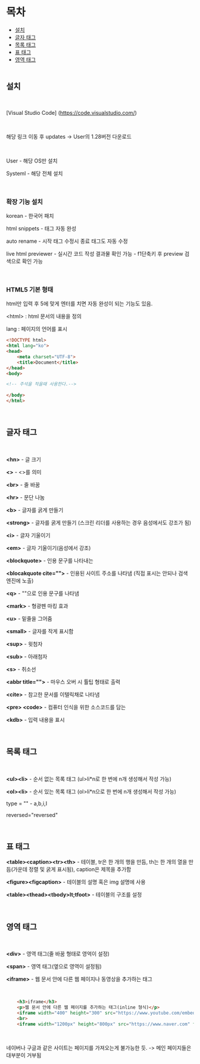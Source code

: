 목차
===============
* [설치](#설치) </br> 
* [글자 태그](#글자-태그) </br> 
* [목록 태그](#목록-태그) </br> 
* [표 태그](#표-태그) </br> 
* [영역 태그](#영역-태그) </br> </br> 

## 설치

</br> 

[Visual Studio Code] (https://code.visualstudio.com/)

</br> 

해당 링크 이동 후 updates -> User의 1.28버전 다운로드

</br> 

User - 해당 OS만 설치

Systeml - 해당 전체 설치

</br> 

### 확장 기능 설치

korean - 한국어 패치

html snippets - 태그 자동 완성

auto rename - 시작 태그 수정시 종료 태그도 자동 수정

live html previewer - 실시간 코드 작성 결과물 확인 가능 - f1단축키 후 preview 검색으로 확인 가능

</br> 

### HTML5 기본 형태

html만 입력 후 5에 맞게 엔터를 치면 자동 완성이 되는 기능도 있음.

&lt;html&gt; : html 문서의 내용을 정의

lang : 페이지의  언어를 표시

```html
<!DOCTYPE html>
<html lang="ko">
<head>
    <meta charset="UTF-8">
    <title>Document</title>
</head>
<body>

<!-- 주석을 적을때 사용한다.-->
    
</body>
</html>
```

</br> 

## 글자 태그

</br> 

<b>&lt;hn&gt;</b> - 글 크기

<b><></b> - <>를 의미

<b>&lt;br&gt;</b> - 줄 바꿈

<b>&lt;hr&gt;</b> - 문단 나눔

<b>&lt;b&gt;</b> - 글자를 굵게 만들기

<b>&lt;strong&gt;</b> - 글자를 굵게 만들기 (스크린 리더를 사용하는 경우 음성에서도 강조가 됨)

<b>&lt;i&gt;</b> - 글자 기울이기

<b>&lt;em&gt;</b> - 글자 기울이기(음성에서 강조)

<b>&lt;blockquote&gt;</b> - 인용 문구를 나타내는 

<b>&lt;blocakquote cite=""&gt;</b> - 인용된 사이트 주소를 나타냄 (직접 표시는 안되나 검색 엔진에 노출)

<b>&lt;q&gt;</b> - ""으로 인용 문구를 나타냄

<b>&lt;mark&gt;</b> - 형광펜 마킹 효과

<b>&lt;u&gt;</b> - 밑줄을 그어줌

<b>&lt;small&gt;</b> - 글자를 작게 표시함

<b>&lt;sup&gt;</b> - 윗첨자

<b>&lt;sub&gt;</b> - 아래첨자

<b>&lt;s&gt;</b> - 취소선

<b>&lt;abbr title=""&gt;</b> - 마우스 오버 시 튤팁 형태로 출력

<b>&lt;cite&gt;</b> - 참고한 문서를 이텔릭채로 나타냄

<b>&lt;pre&gt; &lt;code&gt;</b> - 컴퓨터 인식을 위한 소스코드를 담는 

<b>&lt;kdb&gt;</b> -   입력 내용을 표시

</br> 

## 목록 태그

</br> 

<b>&lt;ul&gt;&lt;li&gt;</b> - 순서 없는 목록 태그 (ul>li*n로 한 번에 n개 생성해서 작성 가능)

<b>&lt;ol&gt;&lt;li&gt;</b> - 순서 있는 목록 태그 (ol>li*n으로 한 번에 n개 생성해서 작성 가능)

type = "" - a,b,i,I

reversed="reversed"

</br> 

## 표 태그

<b>&lt;table&gt;&lt;caption&gt;&lt;tr&gt;&lt;th&gt;</b> - 테이블, tr은 한 개의 행을 만듬, th는 한 개의 열을 만듬(가운데 정렬 및 굵게 표시됨), caption은 제목을 추가함

<b>&lt;figure&gt;&lt;figcaption&gt;</b> - 테이블의 설명 혹은 img 설명에 사용

<b>&lt;table&gt;&lt;thead&gt;&lt;tbody&gt;lt;tfoot&gt;</b> - 테이블의 구조를 설정

</br> 

## 영역 태그

</br> 

<b>&lt;div&gt;</b> - 영역 태그(줄 바꿈 형태로 영억이 설정)

<b>&lt;span&gt;</b> - 영역 태그(옆으로 영역이 설정됨)

<b>&lt;iframe&gt;</b> - 웹 문서 안에 다른 웹 페이지나 동영상을 추가하는 태그

</br> 

```html
    <h3>iframe</h3>
    <p>웹 문서 안에 다른 웹 페이지를 추가하는 태그(inline 형식)</p>
    <iframe width="400" height="300" src="https://www.youtube.com/embed/yx7cCPUIe0c"></iframe>
    <br>
    <iframe width="1200px" height="800px" src="https://www.naver.com" frameborder="0"></iframe>
```

<br>

네이버나 구글과 같은 사이트는 페이지를 가져오는게 불가능한 듯. -> 메인 페이지들은 대부분이 거부됨

</br> 
